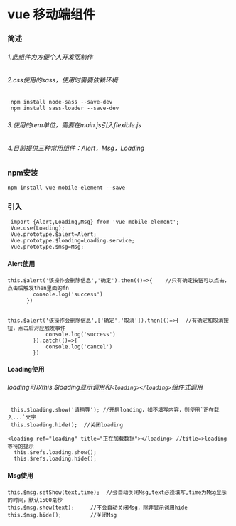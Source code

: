 
vue 移动端组件
===

### 简述

###### 1.此组件为方便个人开发而制作
###### 2.css使用的sass，使用时需要依赖环境
```
 npm install node-sass --save-dev
 npm install sass-loader --save-dev
```
###### 3.使用的rem单位，需要在main.js引入flexible.js
###### 4.目前提供三种常用组件：Alert，Msg，Loading




### npm安装

```
npm install vue-mobile-element --save
```


### 引入
```
 import {Alert,Loading,Msg} from 'vue-mobile-element';
 Vue.use(Loading);
 Vue.prototype.$alert=Alert;
 Vue.prototype.$loading=Loading.service;
 Vue.prototype.$msg=Msg;
```

#### Alert使用

```
this.$alert('该操作会删除信息','确定').then(()=>{    //只有确定按钮可以点击，点击后触发then里面的fn
        console.log('success')
      })


this.$alert('该操作会删除信息',['确定','取消']).then(()=>{  //有确定和取消按钮，点击后对应触发事件
            console.log('success')
        }).catch(()=>{
            console.log('cancel')
        })

```

#### Loading使用
######  loading可以this.$loading显示调用和`<loading></loading>`组件式调用

```
 this.$loading.show('请稍等'); //开启loading，如不填写内容，则使用`正在载入...`文字
 this.$loading.hide();  //关闭loading
```

```
<loading ref="loading" title="正在加载数据"></loading> //title=>loading等待的提示
  this.$refs.loading.show();
  this.$refs.loading.hide();
```

#### Msg使用

```
this.$msg.setShow(text,time);  //会自动关闭Msg,text必须填写,time为Msg显示的时间，默认1500毫秒
this.$msg.show(text);     //不会自动关闭Msg，除非显示调用hide
this.$msg.hide();         //关闭Msg
```

